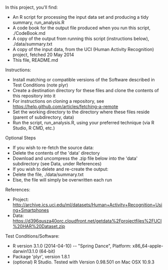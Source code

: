 In this project, you'll find:
 * An R script for processing the input data set and producing a tidy summary, run_analysis.R
 * A code book for the output file produced when you run this script, ./CodeBook.md
 * A copy of the output from running this script (instructions below), ./data/summary.txt
 * A copy of the input data, from the UCI (Human Activity Recognition) project, fetched 20 May 2014
 * This file, README.md

Instructions:
 * Install matching or compatible versions of the Software described in Test Conditions (note plyr)
 * Create a destination directory for these files and clone the contents of this repository into it
  * For instructions on cloning a repository, see https://help.github.com/articles/fetching-a-remote
 * Set the working directory to the directory where these files reside (parent of subdirectory, data)
 * Run the script, run_analysis.R, using your preferred technique (via R Studio, R CMD, etc.)

Optional Steps
 * If you wish to re-fetch the source data:
  * Delete the contents of the 'data' directory
  * Download and uncompress the .zip file below into the 'data' subdirectory (see Data, under References)
 * If you wish to delete and re-create the output:
  * Delete the file, ./data/summary.txt
  * Else, the file will simply be overwritten each run

References:
 * Project: http://archive.ics.uci.edu/ml/datasets/Human+Activity+Recognition+Using+Smartphones 
 * Data: https://d396qusza40orc.cloudfront.net/getdata%2Fprojectfiles%2FUCI%20HAR%20Dataset.zip 

Test Conditions/Software:
 * R version 3.1.0 (2014-04-10) -- "Spring Dance", Platform: x86_64-apple-darwin13.1.0 (64-bit)
 * Package 'plyr', version 1.8.1
 * (optional) R Studio. Tested with Version 0.98.501 on Mac OSX 10.9.3
